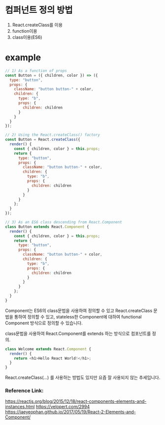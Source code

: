 # 컴퍼넌트 정의 방법

1. React.createClass를 이용
2. function이용
3. class이용(ES6)

# example

```js
// 1) As a function of props
const Button = ({ children, color }) => ({
  type: "button",
  props: {
    className: "button button-" + color,
    children: {
      type: "b",
      props: {
        children: children
      }
    }
  }
});

// 2) Using the React.createClass() factory
const Button = React.createClass({
  render() {
    const { children, color } = this.props;
    return {
      type: "button",
      props: {
        className: "button button-" + color,
        children: {
          type: "b",
          props: {
            children: children
          }
        }
      }
    };
  }
});

// 3) As an ES6 class descending from React.Component
class Button extends React.Component {
  render() {
    const { children, color } = this.props;
    return {
      type: "button",
      props: {
        className: "button button-" + color,
        children: {
          type: "b",
          props: {
            children: children
          }
        }
      }
    };
  }
}
```

Component는 ES6의 class문법을 사용하여 정의할 수 있고 React.createClass 문법을 통하여 정의할 수 있고, stateless한 Component에 대하여 functional Component 방식으로 정의할 수 있습니다.

class문법을 사용하여 React.Component를 extends 하는 방식으로 컴포넌트를 정의.

```js
class Welcome extends React.Component {
  render() {
    return <h1>Hello React World!</h1>;
  }
}
```

React.createClass(…) 를 사용하는 방법도 있지만 요즘 잘 사용되지 않는 추세입니다.

### Reference Link:

https://reactjs.org/blog/2015/12/18/react-components-elements-and-instances.html
https://velopert.com/2994
https://jaeyeophan.github.io/2017/05/19/React-2-Elements-and-Component/
